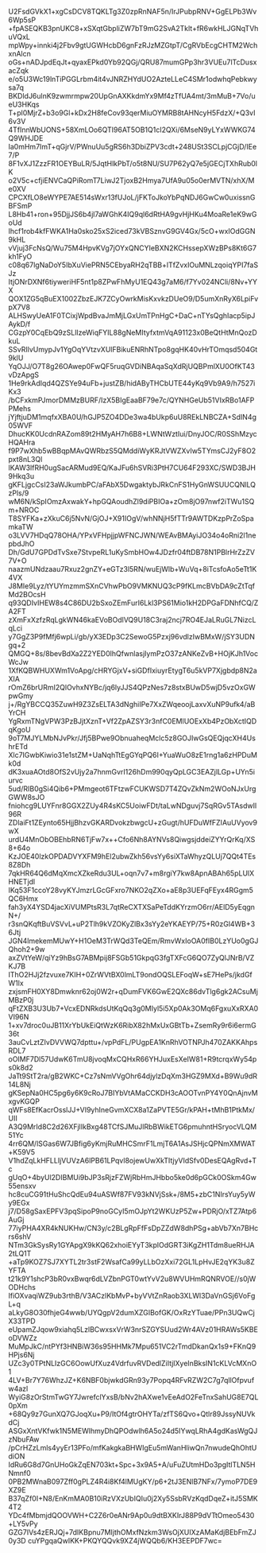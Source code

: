 U2FsdGVkX1+xgCsDCV8TQKLTg3Z0zpRnNAF5n/IrJPubpRNV+GgELPb3Wv6Wp5sP
+fpASEQKB3pnUKC8+xSXqtGbpliZW7bT9mG2SvA2Tklt+fR6wkHLJGNqTVhuVQxL
mpWpy+innki4j2Fbv9gtUGWHcbD6gnFzRJzMZGtpT/CgRVbEcgCHTM2WchxnAlcn
oGs+nADJpdEqJt+qyaxEPkd0Yb92QGj/QRU87mumGPp3hr3VUEu7lTcDusxacZqk
e/o5U3Wc19lnTiPGGLrbm4it4vJNRZHYdUO2AzteLLeC4SMr1odwhqPebkwysa7q
BKDldJ6ulnK9zwmrmpw20UpGnAXKkdmYx9Mf4zTfUA4mt/3mMuB+7Vo/ueU3HKqs
T+pl0MjrZ+b3o9Gl+kDx2H8feCov93qerMiuOYMRB8tAHNcyH5FdzX/+Q3vI6v3V
4TfInnWbUONS+58XmLOo6QTI96AT5OB1Q1cI2QXi/6MseN9yLYxWWKG74Q9WHJDE
Ia0mHm7ImT+qGjrV/PWnuUu5gRS6h3DbiZPV3cdt+248USt3SCLpjCGjD/IEe7/P
8F1vXJ1ZzzFR1OEYBuLR/5JqtHlkPbT/o5t8NU/SU7P62yQ7e5jGECjTXhRub0lK
o2V5c+cfjiENVCaQPiRomT7LiwJ2TjoxB2Hmya7UfA9u05o0erMVTN/xhX/Me0XV
CPCXfLO8eWYPE7AE514sWxr13fUJoL/jFKToJkoYbPqNDJ6GwCw0uxissnGBFSmP
L8Hb41+ron+95DjjJS6b4jl7aWGhK4IQ9ql6dRtHA9gvHjHKu4MoaRe1eK9wGoUd
Ihcf1rob4kfFWKA1Ha0sko25xS2iced73kVBSznvG9GV4Gx/5cO+wxIOdGGN9kHL
vVjuj3FcNsQ/Wu75M4HpvKVg7jOYxQNCYIeBXN2KCHssepXWzBPs8Kt6G7kh1FyO
c08q67lgNaDoY5IbXuViePRN5CEbyaRH2qTBB+lTfZvxIOuMNLzqoiqYPI7faSJz
ItjONrDXNf6tiyweriHF5nt1p8ZPwFhMyU1EQ43g7aM6/f7Yv024NCli/8Nv+YYX
QOX1ZG5qBuEX1002ZbzEJK7ZCyOwrkMisKxvkzDUeO9/D5umXnRyX6LpiFvpX7V8
ALHSwyUeA1F0TCixjWpdBvaJmMjLGxUmTPnHgC+DaC+nTYsQghIacp5ipJAykD/f
CGzpY0CqEbQ9zSLlIzeWiqFYIL88gNeMItyfxtmVqA91123x0BeQtHtMnQozDkuL
SSvRIlvUmypJv1YgOqYVtzvXUlFBikuENRhNTpo8gqHK40vHrTOmqsd504Gt9klU
YqOJJ/O7T8g26OAwep0FwQF5ruqGVDiNBAqaSqXdRjUQBPmlXU0OfKT43vDzApgS
1He9rkAdIqd4QZSYe94uFb+justZB/hidAByTHCbUTE44yKq9Vb9A9/h7527iKx3
/bCFxkmPJmorDMMzBURF/IzX5BIgEaaBF79e7c/QYNHGeUb51VIxRBo1AFPPMehs
jYjftjuDM1mqfxXBA0U/hGJP5ZO4DDe3wa4bUkp6uU8REkLNBCZA+SdIN4g05WVF
DhucKK0UcdnRAZom89t2HMyAH7h6B8+LWNtWztIui/DnyJOC/R0SShMzycHQAHra
f9P7wXhb5wBBqpMAvQWRbzS5QMddiWyKRJtVWZXvIw5TYmsCJ2yF8O2pxt8nL3Ql
lKAW3lfRH0ugSacARMud9EQ/KaJFu6hSVRi3PtH7CU64F293XC/SWD3BJH9Hkq3u
gKFLjgcCsI23aWJkumbPC/aFAbX5DwgaktybJRkCnFS1HyGnWSUUCQNlLQzPls/9
wM6N/kSpIOmzAxwakY+hpGQAoudhZl9diPBIOa+zOm8jO97nwf2iTWu1SQm+NROC
T8SYFKa+zXkuC6j5NvN/GjOJ+X91IOgV/whNNjH5fTTr9AWTDKzpPrZoSpamkaTW
o3LVV7HDqQ78OHA/YPxVFHpjjpWFNCJWN/WEAvBMAyiJO34o4oRni2l1nepbdJhO
Dh/GdU7GPDdTvSxe7StvpeRL1uKySmbHOw4JDzfr04ftDB78N1PBlrHrZzZV7V+O
naazmUNdzaau7Rxuz2gnZY+eGTz3l5RN/wuEjWlb+WuVq+8iTcsfoAo5eTt1K4VX
J8MIe9Lyz/tYUYmzmmSXnCVhwPbO9VMKNUQ3cP9fKLmcBVbDA9cZtTqfMd2BOcsH
q93QDIvIHEW8s4C86DU2bSxoZEmFurI6Lkl3PS61Mio1kH2DPGaFDNhfCQ/ZA2FT
zXmFxXzfzRqLgkWN46kaEVoBOdlVQ9U18C3raj2ncj7RO4EJaLRuGL7NizcLqLci
y7GgZ3P9fMfj6wpLi/gb/yX3EDp3C2SewoG5Pzxj96vdlzIwBMxW/jSY3UDNgq+2
QMGQ+8s/8bevBdXa2Z2YED0lhQfwnlasjIymPzO37zANKeZvB+HOjKJh1VocWcJw
1XfKQBWHUXWm1VoApg/cHRYGjxV+siGDfIxiuyrEtygT6u5kVP7Xjgbdp8N2aXIA
rOmZ6brURmI2QlOvhxNYBc/jq6lyJJS4QPzNes7z8stxBUwD5wjD5vzOxGWpwGmy
j+/RgYBCCQ35ZuwH9Z3ZsELTA3dNghiIPe7XxZWqeoojLaxvXuNP9ufk4/aBYrCH
YgRxmTNgVPW3PzBJjtXznT+Vf2ZpAZSY3r3nfC0EMlUOExXb4PzObXctIQDqKgoU
9oT7MJYLMbNJvPkr/Jfj5BPwe9ObnuaheqMclc5z8GOJIwGsQEQjqcXH4UshrETd
Xlc7IGwbKiwio31e1stZM+UaNqhTtEgGYqPQ6I+YuaWuO8zE1rng1a6zHPDuMk0d
dK3xuaAOtd8OfS2vUjy2a7hnmGvrI126hDm990qyQpLGC3EAZjlLGp+UYn5iurvc
5ud/RIB0gSi4Qib6+PMmgeot6TFtzwFCUKWSD7T4ZQvZkNm2WOoNJxUrgGWW8sJO
fniohcg9LUYFnr8GGX2ZUy4R4sKC5UoiwFDt/taLwNDguvj7SqRGv5TAsdwIl96R
ZDlaiFt1ZEynto65HjjBhzvGKARDvokzbwgcU+zGugt/hUFDuWfFZIAuUVyov9wX
urdU4MnObOBEhbRN6TjFw7x++Cfo6Nh8AYNVs8QiwgsjddeiZYYrQrKq/XS8+64o
KzJOE40lzkOPDADVYXFM9hEl2ubwZkh56vsYy6siXTaWhyzQLUj7QQt4TEs8Z8Dh
7qkHR64Q6dMqXmcXZkeRdu3UL+oqn7v7+m8rgiY7kw8ApnABAh65pLUlXHNETjdl
IKq53F1ccoY28vyKYJmzrLGcGFxro7NKO2qZXo+aE8p3UEFqFEyx4RGgm5QC6Hmx
fah3yX4YSD4jacXiVUMPtsR3L7qtReCXTXSaPeTddKYrzmO6rr/AElD5yEqgnN+/
r3snQKqftBuVSVvL+uP2Tlh9kVZOKyZlBx3sYy2eYKAEYP/75+R0zGl4WB+36Jtj
JGN4lmekemMUwY+H1OeM3TrWQd3TeQEm/RmvWxIoOA0fIB0LzYUo0gGJQhoh2+9w
axZVtYeW/qiYz9hBsG7ABMpij8FSGb51GkpqG3fgTXFcG6QO7ZyQlJNrB/VZKJ7B
IThO2HJj2fzvuxe7KIH+0ZrWVtBX0lmLT9ondOQSLEFoqW+sE7HePs/jkdGfW1lx
zxjsmFH0XY8Dmwknr62oj0W2r+qDumFVK6GwE2QXc86dvTlg6gk2ACsuMjMBzP0j
qFtZXB3U3Ub7+VcxEDNRkdsUtKqQq3g0MIyl5i5Xp0Ak3OMq6FgxuXxRXA0VI96N
1+xv7droc0uJB11XrYbUkEiQtWzK6RibX82hMxUxGBtTb+ZsemRy9r6i6ermG36t
3auCvLztZIvDVVWQ7dpttu+/vpPdFL/PUgpEA1KnRhVOTNPJh470ZAKKAhpsRDL7
oOIMF7Dl57UdwK6TmU8jvoqMxCQHxR66YHJuxEsXeIW81+R9tcrqxWy54ps0k8d2
JaTt9StT2ra/gB2WKC+Cz7sNmVVgOhr64djylzDqXm3HGZ9MXd+B9Wu9dR14L8Nj
gKSepNa0HC5pg6y6K9cRoJ7BIYbVtAMaCCKDH3cAOOTvnPY4Y0QnAjnvMxgvKGQP
qWFs8EfKacrOsslJJ+VI9yhIneGvmXCX8a1ZaPVTE5Gr/kPAH+tMhB1PtkMx/UII
A3Q9MrId8C2d26XFjlIkBxg48TCfSJMuJlRbBWikETG6pmuhntHSryocVLQM51Yc
4rr6QM/lSGas6W7JBfig6yKmjRuMHCSmrF1LmjT6A1AsJSHjcQPNmXMWAT+K59V5
V1hdZqLkHFLLIjVUVzA6lPB61LPqvl8ojewUwXkTItjyVIdSfv0DesEQAgRvd+Tc
gUqO+4byUl2DIBMUi9bJP3sRjzFZWjRbHmJHbbo5ke0d6pGCk0OSkm4Gw55ensxv
hc8cuCG91tHuShcQdEu94uASWf87FV93kNVjSsk+/8M5+zbC1NIrsYuy5yWy9EGx
j7/D58gSaxEPFV3pqSipoP9noGCyI5mOJpYt2WKUzP5Zw+PDRjO/xTZ7Atp6AuGj
77iyPHA4XR4kNUKHw/CN3y/c2BLgRpFfFsDpZZdW8dhPSg+abVb7Xn7BHcrs6shV
NTm3GkSysRy1GYApgX9kKQ62xhoiEYyT3kplOdGRT3iKgZH1Tdm8ueRHJA2tLQ1T
+aTp9KOZ7SJ7XYTL2tr3stF2WsafCa99yLLbOzXxi72GL1LpHvJE2qYK3u8ZYFTA
t21k9Y1shcP3bR0vxBwqr6dLVZbnPGT0wtYvV2u8WVUHmRQNRVOE//s0jWODHchs
IfiOXvaqiWZ9ub3rthB/V3ACzlKbMvP+byVVtZnRaob3XLWl3DaVnGSj6VoFgL+q
aLkyG8O30fhjeG4wwb/UYQgpV2dumXZGIBofGK/OxRzYTuae/PPn3UQwCjX33TPD
eUpamZJqow9xiahq5LzlBCwxsxVrW3nrSZGYSUud2Wr4AVz01HRAWs5KBEoDVWZz
MuMpJkC/ntPYf3HNBiW36s95HHMk7Mpu651VC2rTmdDkanQx1s9+FKnQ9HPjs6Nj
UZc3y0TPtNLIzGC6OowUfXuz4VdrfuvRVDedlZiItjIXyeInBksIN1cKLVcMXnO1
4LV+Br7Y76WhzJZ+K6NBF0bjwkdGRn93y7Popq4RFvRZW2C7g7qllOfpvufw4azl
WyiG8zOrStmTwGY7JwrefclYxsB/bNv2hAXwe1vEeAdO2FeTnxSahUG8E7QL0pXm
+68Qy9z7GunXQ7GJoqXu+P9/ItOf4gtrOHYTa/zfTS6Qvo+Qtlr89JssyNUVkdCj
ASGxXntVKfwk1N5MEWlhmyDhQPOdwlh6A5o24d5IYwqLRhA4gdKasWgQJzNbuFAw
/pCrHZzLmls4yyEr13PFo/mfKakgkaBHWIgEu5mWanHliwQn7nwudeQhOhtUdiON
IdRu6G8d7GnUHoGkZqEN703kt+Spc+3x9A5+A/uFuZUtmHDo3pgItlTLN5HNmnf0
0PB2MWnaB097Zff0gPLZ4R4i8Kf4lMUgKY/p6+2tJ3ENlB7NFx/7ymoP7DE9XZ9E
B37qZf0I+N8/EnKmMA0B10iRzVXzUbIQIu0j2Xy5SsbRVzKqdDqeZ+itJ5SMK4T2
YDc4fMbmjdQOOVWH+C2Z6r0eANr9Ap0u9dtBXKIrJ88P9dVTtOmeo5430+LY5vPy
GZG7IVs4zERJQj+7dIKBpnu7MIjthOMxfNzkm3WsOjXUIXzAMaKdjBEbFmZJ0y3D
cuYPgqaQwIKK+PKQYQQvk9XZ4jWQQb6/KH3EEPDF7wc=
